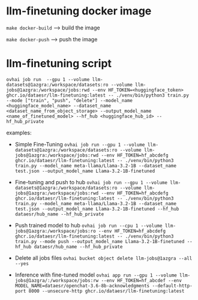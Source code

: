 # llm-finetuning docker image

```make docker-build``` --> build the image

```make docker-push``` --> push the image

# llm-finetuning script

`ovhai job run  --gpu 1 --volume llm-datasets@1azgra:/workspace/datasets:ro --volume llm-jobs@1azgra:/workspace/jobs:rwd --env HF_TOKEN=<huggingface_token> ghcr.io/dataesr/llm-finetuning:latest -- ./venv/bin/python3 train.py  --mode ["train", "push", "delete"] --model_name <huggingface_model_name> --dataset_name <dataset_name_from_object_storage> --output_model_name <name_of_finetuned_model> --hf_hub <huggingface_hub_id> --hf_hub_private`

examples:
- Simple Fine-Tuning
`ovhai job run --gpu 1 --volume llm-datasets@1azgra:/workspace/datasets:ro --volume llm-jobs@1azgra:/workspace/jobs:rwd --env HF_TOKEN=hf_abcdefg ghcr.io/dataesr/llm-finetuning:latest -- ./venv/bin/python3 train.py --model_name meta-llama/Llama-3.2-1B --dataset_name test.json --output_model_name Llama-3.2-1B-finetuned`

- Fine-tuning and push to hub
`ovhai job run --gpu 1 --volume llm-datasets@1azgra:/workspace/datasets:ro --volume llm-jobs@1azgra:/workspace/jobs:rwd --env HF_TOKEN=hf_abcdefg ghcr.io/dataesr/llm-finetuning:latest -- ./venv/bin/python3 train.py --model_name meta-llama/Llama-3.2-1B --dataset_name test.json --output_model_name Llama-3.2-1B-finetuned --hf_hub dataesr/hub_name --hf_hub_private`

- Push trained model to hub
`ovhai job run --cpu 1 --volume llm-jobs@1azgra:/workspace/jobs:ro --env HF_TOKEN=hf_abcdefg ghcr.io/dataesr/llm-finetuning:latest -- ./venv/bin/python3 train.py --mode push --output_model_name Llama-3.2-1B-finetuned --hf_hub dataesr/hub_name --hf_hub_private`

- Delete all jobs files
`ovhai bucket object delete llm-jobs@1azgra --all --yes`


- Inference with fine-tuned model
`ovhai app run --gpu 1 --volume llm-jobs@1azgra/:/workspace/jobs:rw --env HF_TOKEN=hf_abcdef --env MODEL_NAME=dataesr/openchat-3.6-8b-acknowledgments --default-http-port 8000 --unsecure-http ghcr.io/dataesr/llm-finetuning:latest`